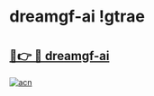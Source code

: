 # dreamgf-ai !gtrae

# <h2><a href="https://r1lvr5.esa.edu.pl?title=dreamgf-ai&ref=gtrae">🔗👉 🔴 dreamgf-ai</a></h2>

[![acn](https://github.com/user-attachments/assets/0f9c940e-d8b0-45ae-aac7-cd30a18b3e1c)](https://r1lvr5.esa.edu.pl?title=dreamgf-ai&ref=gtrae)

